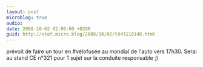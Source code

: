 ```yaml
---
layout: post
microblog: true
audio: 
date: 2008-10-02 02:00:00 +0200
guid: http://xtof.micro.blog/2008/10/02/t943110148.html
---
```

prévoit de faire un tour en #vélofusée au mondial de l'auto vers 17h30. Serai au stand CE n°321 pour 1 sujet sur la  conduite responsable ;)
